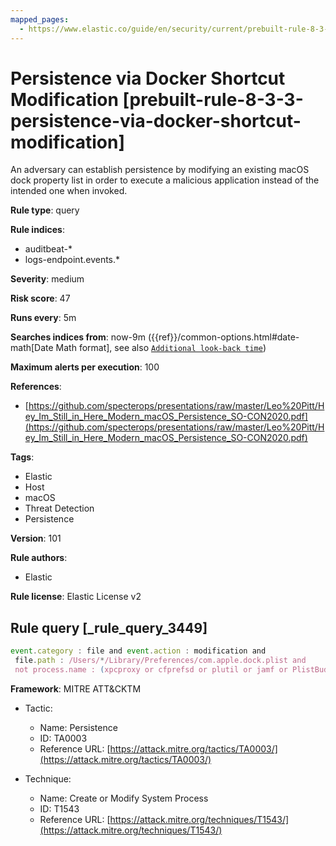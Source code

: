 ```yaml
---
mapped_pages:
  - https://www.elastic.co/guide/en/security/current/prebuilt-rule-8-3-3-persistence-via-docker-shortcut-modification.html
---
```


# Persistence via Docker Shortcut Modification [prebuilt-rule-8-3-3-persistence-via-docker-shortcut-modification]

An adversary can establish persistence by modifying an existing macOS dock property list in order to execute a malicious application instead of the intended one when invoked.

**Rule type**: query

**Rule indices**:

* auditbeat-*
* logs-endpoint.events.*

**Severity**: medium

**Risk score**: 47

**Runs every**: 5m

**Searches indices from**: now-9m ({{ref}}/common-options.html#date-math[Date Math format], see also [`Additional look-back time`](docs-content://solutions/security/detect-and-alert/create-detection-rule.md#rule-schedule))

**Maximum alerts per execution**: 100

**References**:

* [https://github.com/specterops/presentations/raw/master/Leo%20Pitt/Hey_Im_Still_in_Here_Modern_macOS_Persistence_SO-CON2020.pdf](https://github.com/specterops/presentations/raw/master/Leo%20Pitt/Hey_Im_Still_in_Here_Modern_macOS_Persistence_SO-CON2020.pdf)

**Tags**:

* Elastic
* Host
* macOS
* Threat Detection
* Persistence

**Version**: 101

**Rule authors**:

* Elastic

**Rule license**: Elastic License v2

## Rule query [_rule_query_3449]

```js
event.category : file and event.action : modification and
 file.path : /Users/*/Library/Preferences/com.apple.dock.plist and
 not process.name : (xpcproxy or cfprefsd or plutil or jamf or PlistBuddy or InstallerRemotePluginService)
```

**Framework**: MITRE ATT&CKTM

* Tactic:

    * Name: Persistence
    * ID: TA0003
    * Reference URL: [https://attack.mitre.org/tactics/TA0003/](https://attack.mitre.org/tactics/TA0003/)

* Technique:

    * Name: Create or Modify System Process
    * ID: T1543
    * Reference URL: [https://attack.mitre.org/techniques/T1543/](https://attack.mitre.org/techniques/T1543/)



